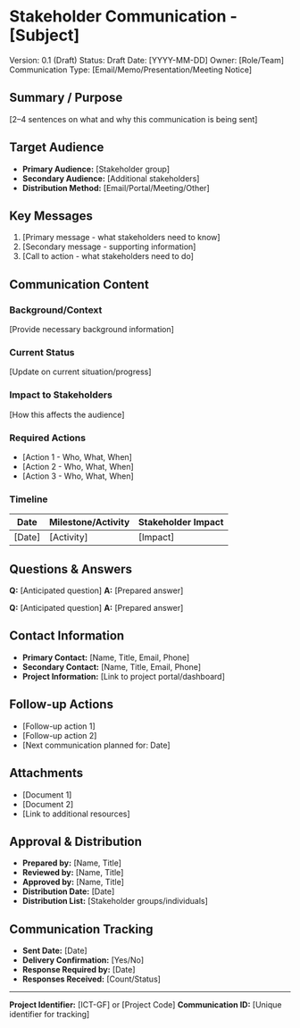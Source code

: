 # Stakeholder Communication - [Subject]

Version: 0.1 (Draft)
Status: Draft
Date: [YYYY-MM-DD]
Owner: [Role/Team]
Communication Type: [Email/Memo/Presentation/Meeting Notice]

## Summary / Purpose
[2–4 sentences on what and why this communication is being sent]

## Target Audience
- **Primary Audience:** [Stakeholder group]
- **Secondary Audience:** [Additional stakeholders]
- **Distribution Method:** [Email/Portal/Meeting/Other]

## Key Messages
1. [Primary message - what stakeholders need to know]
2. [Secondary message - supporting information]
3. [Call to action - what stakeholders need to do]

## Communication Content

### Background/Context
[Provide necessary background information]

### Current Status
[Update on current situation/progress]

### Impact to Stakeholders
[How this affects the audience]

### Required Actions
- [Action 1 - Who, What, When]
- [Action 2 - Who, What, When]
- [Action 3 - Who, What, When]

### Timeline
| Date | Milestone/Activity | Stakeholder Impact |
|------|-------------------|-------------------|
| [Date] | [Activity] | [Impact] |

## Questions & Answers
**Q:** [Anticipated question]
**A:** [Prepared answer]

**Q:** [Anticipated question]
**A:** [Prepared answer]

## Contact Information
- **Primary Contact:** [Name, Title, Email, Phone]
- **Secondary Contact:** [Name, Title, Email, Phone]
- **Project Information:** [Link to project portal/dashboard]

## Follow-up Actions
- [Follow-up action 1]
- [Follow-up action 2]
- [Next communication planned for: Date]

## Attachments
- [Document 1]
- [Document 2]
- [Link to additional resources]

## Approval & Distribution
- **Prepared by:** [Name, Title]
- **Reviewed by:** [Name, Title]
- **Approved by:** [Name, Title]
- **Distribution Date:** [Date]
- **Distribution List:** [Stakeholder groups/individuals]

## Communication Tracking
- **Sent Date:** [Date]
- **Delivery Confirmation:** [Yes/No]
- **Response Required by:** [Date]
- **Responses Received:** [Count/Status]

---
**Project Identifier:** [ICT-GF] or [Project Code]
**Communication ID:** [Unique identifier for tracking]